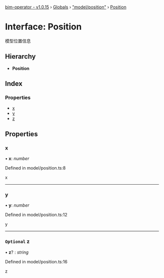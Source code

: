 [bim-operator - v1.0.15](../README.md) › [Globals](../globals.md) › ["model/position"](../modules/_model_position_.md) › [Position](_model_position_.position.md)

# Interface: Position

模型位置信息

## Hierarchy

* **Position**

## Index

### Properties

* [x](_model_position_.position.md#x)
* [y](_model_position_.position.md#y)
* [z](_model_position_.position.md#optional-z)

## Properties

###  x

• **x**: *number*

Defined in model/position.ts:8

x

___

###  y

• **y**: *number*

Defined in model/position.ts:12

y

___

### `Optional` z

• **z**? : *string*

Defined in model/position.ts:16

z
